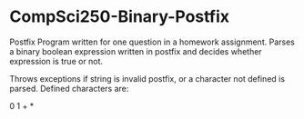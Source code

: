 # CompSci250-Binary-Postfix
Postfix Program written for one question in a homework assignment. Parses a binary boolean expression written in postfix and decides whether expression is true or not.

Throws exceptions if string is invalid postfix, or a character not defined is parsed. Defined characters are:

0   1    +     *
